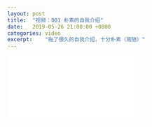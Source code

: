 ```yaml
---
layout: post
title:  "视频：001 朴素的自我介绍"
date:   2019-05-26 21:00:00 +0800
categories: video
excerpt:    "拖了很久的自我介绍，十分朴素（简陋）"
---
```


<iframe src="//player.bilibili.com/player.html?aid=53582815&cid=93735612&page=1" scrolling="no" border="0" frameborder="no" framespacing="0" allowfullscreen="true" style="text-align: center;" data-content-autosize> </iframe>
